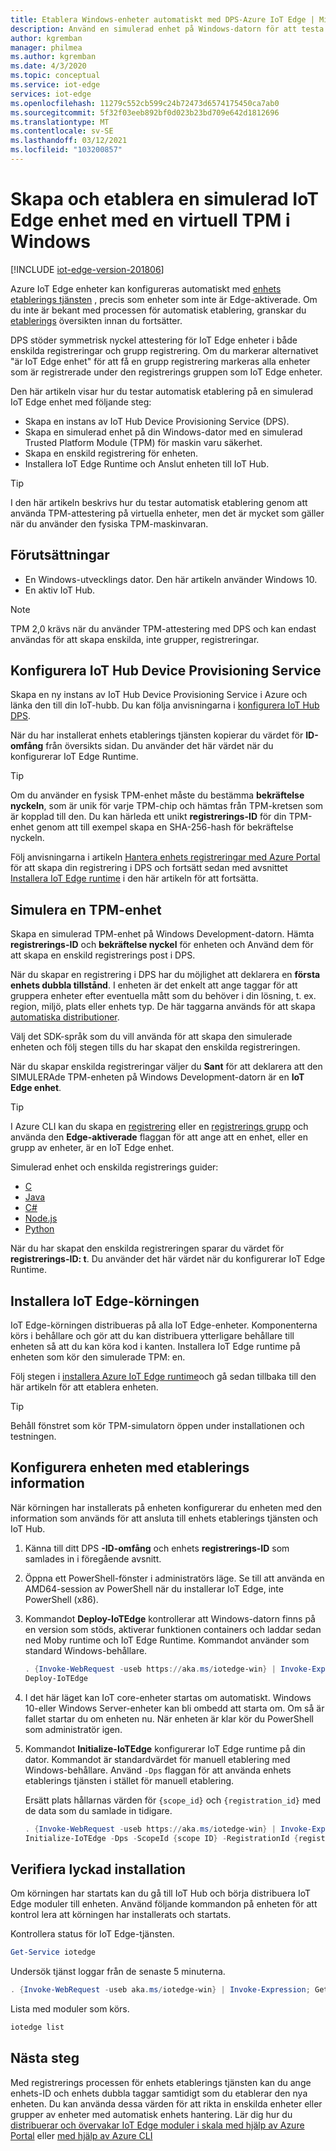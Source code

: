 ```yaml
---
title: Etablera Windows-enheter automatiskt med DPS-Azure IoT Edge | Microsoft Docs
description: Använd en simulerad enhet på Windows-datorn för att testa automatisk enhets etablering för Azure IoT Edge med enhets etablerings tjänsten
author: kgremban
manager: philmea
ms.author: kgremban
ms.date: 4/3/2020
ms.topic: conceptual
ms.service: iot-edge
services: iot-edge
ms.openlocfilehash: 11279c552cb599c24b72473d6574175450ca7ab0
ms.sourcegitcommit: 5f32f03eeb892bf0d023b23bd709e642d1812696
ms.translationtype: MT
ms.contentlocale: sv-SE
ms.lasthandoff: 03/12/2021
ms.locfileid: "103200857"
---
```

# <a name="create-and-provision-a-simulated-iot-edge-device-with-a-virtual-tpm-on-windows"></a>Skapa och etablera en simulerad IoT Edge enhet med en virtuell TPM i Windows

[!INCLUDE [iot-edge-version-201806](../../includes/iot-edge-version-201806.md)]

Azure IoT Edge enheter kan konfigureras automatiskt med [enhets etablerings tjänsten](../iot-dps/index.yml) , precis som enheter som inte är Edge-aktiverade. Om du inte är bekant med processen för automatisk etablering, granskar du [etablerings](../iot-dps/about-iot-dps.md#provisioning-process) översikten innan du fortsätter.

DPS stöder symmetrisk nyckel attestering för IoT Edge enheter i både enskilda registreringar och grupp registrering. Om du markerar alternativet "är IoT Edge enhet" för att få en grupp registrering markeras alla enheter som är registrerade under den registrerings gruppen som IoT Edge enheter.

Den här artikeln visar hur du testar automatisk etablering på en simulerad IoT Edge enhet med följande steg:

* Skapa en instans av IoT Hub Device Provisioning Service (DPS).
* Skapa en simulerad enhet på din Windows-dator med en simulerad Trusted Platform Module (TPM) för maskin varu säkerhet.
* Skapa en enskild registrering för enheten.
* Installera IoT Edge Runtime och Anslut enheten till IoT Hub.

> [!TIP]
> I den här artikeln beskrivs hur du testar automatisk etablering genom att använda TPM-attestering på virtuella enheter, men det är mycket som gäller när du använder den fysiska TPM-maskinvaran.

## <a name="prerequisites"></a>Förutsättningar

* En Windows-utvecklings dator. Den här artikeln använder Windows 10.
* En aktiv IoT Hub.

> [!NOTE]
> TPM 2,0 krävs när du använder TPM-attestering med DPS och kan endast användas för att skapa enskilda, inte grupper, registreringar.

## <a name="set-up-the-iot-hub-device-provisioning-service"></a>Konfigurera IoT Hub Device Provisioning Service

Skapa en ny instans av IoT Hub Device Provisioning Service i Azure och länka den till din IoT-hubb. Du kan följa anvisningarna i [konfigurera IoT Hub DPS](../iot-dps/quick-setup-auto-provision.md).

När du har installerat enhets etablerings tjänsten kopierar du värdet för **ID-omfång** från översikts sidan. Du använder det här värdet när du konfigurerar IoT Edge Runtime.

> [!TIP]
> Om du använder en fysisk TPM-enhet måste du bestämma **bekräftelse nyckeln**, som är unik för varje TPM-chip och hämtas från TPM-kretsen som är kopplad till den. Du kan härleda ett unikt **registrerings-ID** för din TPM-enhet genom att till exempel skapa en SHA-256-hash för bekräftelse nyckeln.
>
> Följ anvisningarna i artikeln [Hantera enhets registreringar med Azure Portal](../iot-dps/how-to-manage-enrollments.md) för att skapa din registrering i DPS och fortsätt sedan med avsnittet [Installera IoT Edge runtime](#install-the-iot-edge-runtime) i den här artikeln för att fortsätta.

## <a name="simulate-a-tpm-device"></a>Simulera en TPM-enhet

Skapa en simulerad TPM-enhet på Windows Development-datorn. Hämta **registrerings-ID** och **bekräftelse nyckel** för enheten och Använd dem för att skapa en enskild registrerings post i DPS.

När du skapar en registrering i DPS har du möjlighet att deklarera en **första enhets dubbla tillstånd**. I enheten är det enkelt att ange taggar för att gruppera enheter efter eventuella mått som du behöver i din lösning, t. ex. region, miljö, plats eller enhets typ. De här taggarna används för att skapa [automatiska distributioner](how-to-deploy-at-scale.md).

Välj det SDK-språk som du vill använda för att skapa den simulerade enheten och följ stegen tills du har skapat den enskilda registreringen.

När du skapar enskilda registreringar väljer du **Sant** för att deklarera att den SIMULERAde TPM-enheten på Windows Development-datorn är en **IoT Edge enhet**.

> [!TIP]
> I Azure CLI kan du skapa en [registrering](/cli/azure/ext/azure-iot/iot/dps/enrollment) eller en [registrerings grupp](/cli/azure/ext/azure-iot/iot/dps/enrollment-group) och använda den **Edge-aktiverade** flaggan för att ange att en enhet, eller en grupp av enheter, är en IoT Edge enhet.

Simulerad enhet och enskilda registrerings guider:

* [C](../iot-dps/quick-create-simulated-device.md)
* [Java](../iot-dps/quick-create-simulated-device-tpm-java.md)
* [C#](../iot-dps/quick-create-simulated-device-tpm-csharp.md)
* [Node.js](../iot-dps/quick-create-simulated-device-tpm-node.md)
* [Python](../iot-dps/quick-create-simulated-device-tpm-python.md)

När du har skapat den enskilda registreringen sparar du värdet för **registrerings-ID: t**. Du använder det här värdet när du konfigurerar IoT Edge Runtime.

## <a name="install-the-iot-edge-runtime"></a>Installera IoT Edge-körningen

IoT Edge-körningen distribueras på alla IoT Edge-enheter. Komponenterna körs i behållare och gör att du kan distribuera ytterligare behållare till enheten så att du kan köra kod i kanten. Installera IoT Edge runtime på enheten som kör den simulerade TPM: en.

Följ stegen i [installera Azure IoT Edge runtime](how-to-install-iot-edge.md)och gå sedan tillbaka till den här artikeln för att etablera enheten.

> [!TIP]
> Behåll fönstret som kör TPM-simulatorn öppen under installationen och testningen.

## <a name="configure-the-device-with-provisioning-information"></a>Konfigurera enheten med etablerings information

När körningen har installerats på enheten konfigurerar du enheten med den information som används för att ansluta till enhets etablerings tjänsten och IoT Hub.

1. Känna till ditt DPS **-ID-omfång** och enhets **registrerings-ID** som samlades in i föregående avsnitt.

1. Öppna ett PowerShell-fönster i administratörs läge. Se till att använda en AMD64-session av PowerShell när du installerar IoT Edge, inte PowerShell (x86).

1. Kommandot **Deploy-IoTEdge** kontrollerar att Windows-datorn finns på en version som stöds, aktiverar funktionen containers och laddar sedan ned Moby runtime och IoT Edge Runtime. Kommandot använder som standard Windows-behållare.

   ```powershell
   . {Invoke-WebRequest -useb https://aka.ms/iotedge-win} | Invoke-Expression; `
   Deploy-IoTEdge
   ```

1. I det här läget kan IoT core-enheter startas om automatiskt. Windows 10-eller Windows Server-enheter kan bli ombedd att starta om. Om så är fallet startar du om enheten nu. När enheten är klar kör du PowerShell som administratör igen.

1. Kommandot **Initialize-IoTEdge** konfigurerar IoT Edge runtime på din dator. Kommandot är standardvärdet för manuell etablering med Windows-behållare. Använd `-Dps` flaggan för att använda enhets etablerings tjänsten i stället för manuell etablering.

   Ersätt plats hållarnas värden för `{scope_id}` och `{registration_id}` med de data som du samlade in tidigare.

   ```powershell
   . {Invoke-WebRequest -useb https://aka.ms/iotedge-win} | Invoke-Expression; `
   Initialize-IoTEdge -Dps -ScopeId {scope ID} -RegistrationId {registration ID}
   ```

## <a name="verify-successful-installation"></a>Verifiera lyckad installation

Om körningen har startats kan du gå till IoT Hub och börja distribuera IoT Edge moduler till enheten. Använd följande kommandon på enheten för att kontrol lera att körningen har installerats och startats.  

Kontrollera status för IoT Edge-tjänsten.

```powershell
Get-Service iotedge
```

Undersök tjänst loggar från de senaste 5 minuterna.

```powershell
. {Invoke-WebRequest -useb aka.ms/iotedge-win} | Invoke-Expression; Get-IoTEdgeLog
```

Lista med moduler som körs.

```powershell
iotedge list
```

## <a name="next-steps"></a>Nästa steg

Med registrerings processen för enhets etablerings tjänsten kan du ange enhets-ID och enhets dubbla taggar samtidigt som du etablerar den nya enheten. Du kan använda dessa värden för att rikta in enskilda enheter eller grupper av enheter med automatisk enhets hantering. Lär dig hur du [distribuerar och övervakar IoT Edge moduler i skala med hjälp av Azure Portal](how-to-deploy-at-scale.md) eller [med hjälp av Azure CLI](how-to-deploy-cli-at-scale.md)
